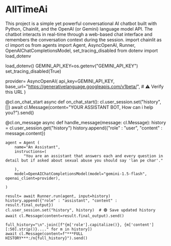 # AllTimeAi
This project is a simple yet powerful conversational AI chatbot built with Python, Chainlit, and the OpenAI (or Gemini) language model API. The chatbot interacts in real-time through a web-based chat interface and remembers the conversation context during the session.
import chainlit as cl
import os
from agents import Agent, AsyncOpenAI, Runner, OpenAIChatCompletionsModel, set_tracing_disabled
from dotenv import load_dotenv

load_dotenv()
GEMINI_API_KEY=os.getenv("GEMINI_API_KEY")
set_tracing_disabled(True)

provider= AsyncOpenAI(
    api_key=GEMINI_API_KEY,
    base_url="https://generativelanguage.googleapis.com/v1beta/",  # ⚠️ Verify this URL
)

@cl.on_chat_start
async def on_chat_start():
    cl.user_session.set("history", [])
    await cl.Message(content="YOUR ASSISTANT BOT, How can i help you?").send()

@cl.on_message
async def handle_message(message: cl.Message):
    history = cl.user_session.get("history")
    history.append({"role" : "user", "content" : message.content})


    agent = Agent (
        name="An Assistant",
        instructions=(
            "You are an assistant that answers each and every question in detail but if asked about sexual abuse you should say 'lan pe char'."
        
        ),
        model=OpenAIChatCompletionsModel(model="gemini-1.5-flash", openai_client=provider),

    )

    result= await Runner.run(agent, input=history)
    history.append({"role" : "assistant", "content" : result.final_output})
    cl.user_session.set("history", history)  # 🟢 Save updated history
    await cl.Message(content=result.final_output).send()

    full_history="\n".join([f"{m['role'].capitalize()}, {m['content'][:50].strip()}...." for m in history])
    await cl.Message(content=f"***FULL HISTORY***:/n{full_history}").send()

